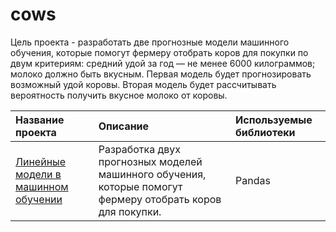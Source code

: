 # cows
Цель проекта - разработать две прогнозные модели машинного обучения, которые помогут фермеру отобрать коров для покупки по двум критериям:  средний удой за год — не менее 6000 килограммов; молоко должно быть вкусным.
Первая модель будет прогнозировать возможный удой коровы.
Вторая модель будет рассчитывать вероятность получить вкусное молоко от коровы.

| **Название проекта**                                                           |**Описание**         |**Используемые библиотеки**|
| :----------------------------------------------------------------------------- | :-------------------|:--------------------------|
| [Линейные модели в машинном обучении](https://github.com/Alexandrayoginya/cows)|  Разработка двух прогнозных моделей машинного обучения, которые помогут фермеру отобрать коров для покупки.      |Pandas                     |
